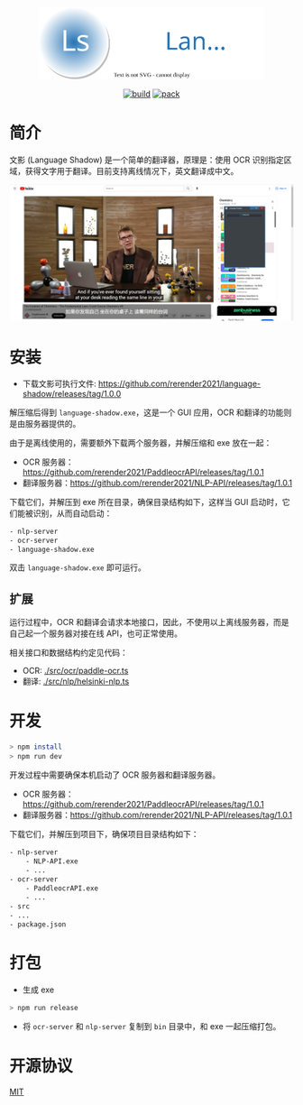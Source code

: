 <p align="center">
    <img width="400" src="./docs/images/logo-language-shadow.svg">
</p>

<div align="center">

[![build](https://github.com/rerender2021/language-shadow/actions/workflows/build.yml/badge.svg?branch=main&event=push)](https://github.com/rerender2021/language-shadow/actions/workflows/build.yml) [![pack](https://github.com/rerender2021/language-shadow/actions/workflows/pack.yml/badge.svg?branch=main&event=push)](https://github.com/rerender2021/language-shadow/actions/workflows/pack.yml)

 </div>
 
# 简介

文影 (Language Shadow) 是一个简单的翻译器，原理是：使用 OCR 识别指定区域，获得文字用于翻译。目前支持离线情况下，英文翻译成中文。

![language-shadow-usage](./docs/images/language-shadow-usage.png)

# 安装

-   下载文影可执行文件: https://github.com/rerender2021/language-shadow/releases/tag/1.0.0

解压缩后得到 `language-shadow.exe`，这是一个 GUI 应用，OCR 和翻译的功能则是由服务器提供的。

由于是离线使用的，需要额外下载两个服务器，并解压缩和 exe 放在一起：

-   OCR 服务器：https://github.com/rerender2021/PaddleocrAPI/releases/tag/1.0.1
-   翻译服务器：https://github.com/rerender2021/NLP-API/releases/tag/1.0.1

下载它们，并解压到 exe 所在目录，确保目录结构如下，这样当 GUI 启动时，它们能被识别，从而自动启动：

```
- nlp-server
- ocr-server
- language-shadow.exe
```

双击 `language-shadow.exe` 即可运行。

## 扩展

运行过程中，OCR 和翻译会请求本地接口，因此，不使用以上离线服务器，而是自己起一个服务器对接在线 API，也可正常使用。

相关接口和数据结构约定见代码：

-   OCR: [./src/ocr/paddle-ocr.ts](./src/ocr/paddle-ocr.ts)
-   翻译: [./src/nlp/helsinki-nlp.ts](./src/nlp/helsinki-nlp.ts)

# 开发

```bash
> npm install
> npm run dev
```

开发过程中需要确保本机启动了 OCR 服务器和翻译服务器。

-   OCR 服务器：https://github.com/rerender2021/PaddleocrAPI/releases/tag/1.0.1
-   翻译服务器：https://github.com/rerender2021/NLP-API/releases/tag/1.0.1

下载它们，并解压到项目下，确保项目目录结构如下：

```
- nlp-server
    - NLP-API.exe
    - ...
- ocr-server
    - PaddleocrAPI.exe
    - ...
- src
- ...
- package.json
```

# 打包

-   生成 exe

```bash
> npm run release
```

-   将 `ocr-server` 和 `nlp-server` 复制到 `bin` 目录中，和 exe 一起压缩打包。

# 开源协议

[MIT](./LICENSE)
